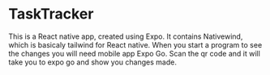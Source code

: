 # TaskTracker
This is a React native app, created using Expo. It contains Nativewind, which is basicaly tailwind for React native. When you start a program to see the changes you will need mobile app Expo Go. Scan the qr code and it will take you to expo go and
show you changes made. 
